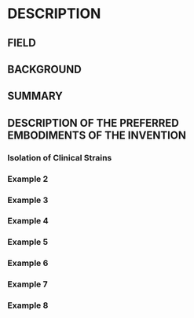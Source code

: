 # DESCRIPTION

## FIELD

## BACKGROUND

## SUMMARY

## DESCRIPTION OF THE PREFERRED EMBODIMENTS OF THE INVENTION

### Isolation of Clinical Strains

### Example 2

### Example 3

### Example 4

### Example 5

### Example 6

### Example 7

### Example 8

